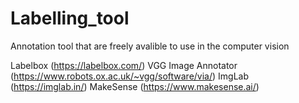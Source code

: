 # Labelling_tool
Annotation tool that are freely avalible to use in the computer vision 

Labelbox (https://labelbox.com/)
VGG Image Annotator (https://www.robots.ox.ac.uk/~vgg/software/via/)
ImgLab (https://imglab.in/)
MakeSense (https://www.makesense.ai/) 
